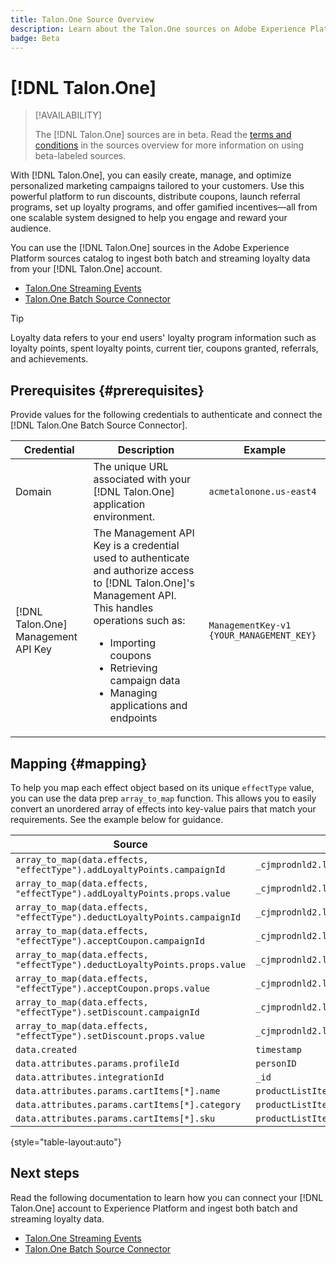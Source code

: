 ```yaml
---
title: Talon.One Source Overview
description: Learn about the Talon.One sources on Adobe Experience Platform
badge: Beta
---
```

# [!DNL Talon.One]

>[!AVAILABILITY]
>
>The [!DNL Talon.One] sources are in beta. Read the [terms and conditions](../../home.md#terms-and-conditions) in the sources overview for more information on using beta-labeled sources.

With [!DNL Talon.One], you can easily create, manage, and optimize personalized marketing campaigns tailored to your customers. Use this powerful platform to run discounts, distribute coupons, launch referral programs, set up loyalty programs, and offer gamified incentives—all from one scalable system designed to help you engage and reward your audience.

You can use the [!DNL Talon.One] sources in the Adobe Experience Platform sources catalog to ingest both batch and streaming loyalty data from your [!DNL Talon.One] account.

* [Talon.One Streaming Events](../../tutorials/ui/create/loyalty/talon-one-streaming.md)
* [Talon.One Batch Source Connector](../../tutorials/ui/create/loyalty/talon-one-batch.md)

>[!TIP]
>
>Loyalty data refers to your end users' loyalty program information such as loyalty points, spent loyalty points, current tier, coupons granted, referrals, and achievements.

## Prerequisites {#prerequisites}

Provide values for the following credentials to authenticate and connect the [!DNL Talon.One Batch Source Connector].

| Credential | Description | Example |
| --- | --- | --- |
| Domain | The unique URL associated with your [!DNL Talon.One] application environment. | `acmetalonone.us-east4` |
| [!DNL Talon.One] Management API Key | The Management API Key is a credential used to authenticate and authorize access to [!DNL Talon.One]'s Management API. This handles operations such as: <ul><li>Importing coupons</li><li>Retrieving campaign data</li><li>Managing applications and endpoints</li></ul> | `ManagementKey-v1 {YOUR_MANAGEMENT_KEY}` |

## Mapping {#mapping}

To help you map each effect object based on its unique `effectType` value, you can use the data prep `array_to_map` function. This allows you to easily convert an unordered array of effects into key-value pairs that match your requirements. See the example below for guidance.

| Source  | Destination |
| ---- | --- |
| `array_to_map(data.effects, "effectType").addLoyaltyPoints.campaignId` | `_cjmprodnld2.loyalty.pointsGained[0].promotionId` |
| `array_to_map(data.effects, "effectType").addLoyaltyPoints.props.value`| `_cjmprodnld2.loyalty.pointsGained[0].value` |
| `array_to_map(data.effects, "effectType").deductLoyaltyPoints.campaignId` | `_cjmprodnld2.loyalty.pointsRedemption[0].promotionId` |
| `array_to_map(data.effects, "effectType").acceptCoupon.campaignId` | `_cjmprodnld2.loyalty.couponRedemption[0].campaignId` |
| `array_to_map(data.effects, "effectType").deductLoyaltyPoints.props.value` | `_cjmprodnld2.loyalty.pointsRedemption[0].value`|
| `array_to_map(data.effects, "effectType").acceptCoupon.props.value` | `_cjmprodnld2.loyalty.couponRedemption[0].id` |
| `array_to_map(data.effects, "effectType").setDiscount.campaignId` | `_cjmprodnld2.loyalty.discounts[0].promotionId`|
| `array_to_map(data.effects, "effectType").setDiscount.props.value` | `_cjmprodnld2.loyalty.discounts[0].value` |
| `data.created` | `timestamp` |
| `data.attributes.params.profileId` | `personID` |
| `data.attributes.integrationId` | `_id` |
| `data.attributes.params.cartItems[*].name` | `productListItems[*].name`  |
| `data.attributes.params.cartItems[*].category` | `productListItems[*].productCategories[0].categoryID` |
| `data.attributes.params.cartItems[*].sku` | `productListItems[*].SKU` |

{style="table-layout:auto"}

## Next steps

Read the following documentation to learn how you can connect your [!DNL Talon.One] account to Experience Platform and ingest both batch and streaming loyalty data.

* [Talon.One Streaming Events](../../tutorials/ui/create/loyalty/talon-one-streaming.md)
* [Talon.One Batch Source Connector](../../tutorials/ui/create/loyalty/talon-one-batch.md)
